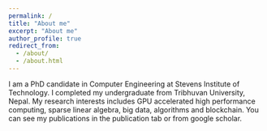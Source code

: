 ```yaml
---
permalink: /
title: "About me"
excerpt: "About me"
author_profile: true
redirect_from: 
  - /about/
  - /about.html
---
```


I am a  PhD candidate in Computer Engineering at Stevens Institute of Technology. I completed my undergraduate from Tribhuvan University, Nepal. My research interests includes GPU accelerated high performance computing, sparse linear algebra, big data, algorithms and blockchain. You can see my publications in the publication tab or from google scholar.


